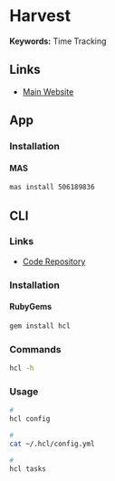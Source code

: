 # Harvest

**Keywords:** Time Tracking

## Links

- [Main Website](https://getharvest.com/)

## App

### Installation

#### MAS

```sh
mas install 506189836
```

## CLI

### Links

- [Code Repository](https://github.com/zenhob/hcl)

### Installation

#### RubyGems

```sh
gem install hcl
```

### Commands

```sh
hcl -h
```

### Usage

```sh
#
hcl config

#
cat ~/.hcl/config.yml

#
hcl tasks
```
